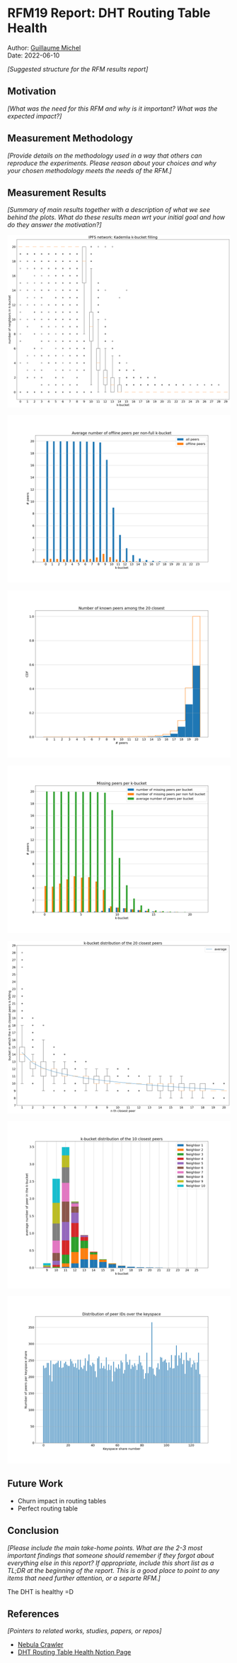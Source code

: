 # RFM19 Report: DHT Routing Table Health

Author: [Guillaume Michel](https://github.com/guillaumemichel)\
Date: 2022-06-10

_[Suggested structure for the RFM results report]_

## Motivation

_[What was the need for this RFM and why is it important? What was the expected impact?]_

## Measurement Methodology

_[Provide details on the methodology used in a way that others can reproduce the experiments. Please reason about your choices and why your chosen methodology meets the needs of the RFM.]_

## Measurement Results

_[Summary of main results together with a description of what we see behind the plots. What do these results mean wrt your initial goal and how do they answer the motivation?]_


![alt text](../implementations/rfm19-dht-routing-table-health/plots/kbucket-filling-distribution.png)

![alt text](../implementations/rfm19-dht-routing-table-health/plots/missing-peers-in-non-full-kbuckets.png)

![alt text](../implementations/rfm19-dht-routing-table-health/plots/known-peers-among-20-closest.png)

![alt text](../implementations/rfm19-dht-routing-table-health/plots/missing-peers.png)

![alt text](../implementations/rfm19-dht-routing-table-health/plots/kbucket-distribution-20-closest-peers.png)

![alt text](../implementations/rfm19-dht-routing-table-health/plots/distribution-10-closest-peers.png)

![alt text](../implementations/rfm19-dht-routing-table-health/plots/peerid-distribution.png)



## Future Work

- Churn impact in routing tables
- Perfect routing table

## Conclusion

_[Please include the main take-home points. What are the 2-3 most important findings that someone should remember if they forgot about everything else in this report? If appropriate, include this short list as a TL;DR at the beginning of the report. This is a good place to point to any items that need further attention, or a separte RFM.]_

The DHT is healthy =D

## References

_[Pointers to related works, studies, papers, or repos]_

- [Nebula Crawler](https://github.com/dennis-tra/nebula-crawler)
- [DHT Routing Table Health Notion Page](https://www.notion.so/pl-strflt/DHT-Routing-Table-Health-f8e6836c4b09440baa909a4448a88fbf)


